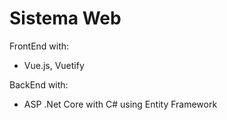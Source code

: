 # Sistema Web

FrontEnd with:

* Vue.js, Vuetify

BackEnd with:

* ASP .Net Core with C# using Entity Framework
